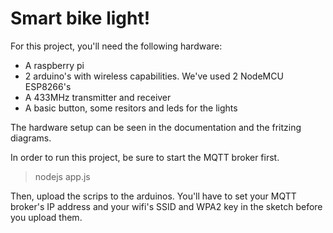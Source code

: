 # Smart bike light!

For this project, you'll need the following hardware:
 
 * A raspberry pi 
 * 2 arduino's with wireless capabilities. We've used 2 NodeMCU ESP8266's
 * A 433MHz transmitter and receiver
 * A basic button, some resitors and leds for the lights 
 
The hardware setup can be seen in the documentation and the fritzing diagrams.
 
 
In order to run this project, be sure to start the MQTT broker first. 

> nodejs app.js

Then, upload the scrips to the arduinos. You'll have to set your MQTT broker's IP address and your wifi's SSID and WPA2 key in the sketch before you upload them. 
